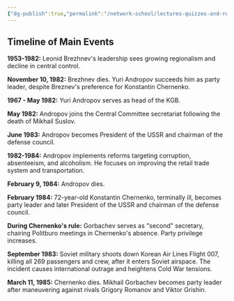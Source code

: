 ```yaml
---
{"dg-publish":true,"permalink":"/network-school/lectures-quizzes-and-references/briefs-timelines-and-study-guides/russian-history/russian-history-iii/russian-history-iii-factors-leading-to-gorbachev-s-ascent-timeline/"}
---
```




## Timeline of Main Events

**1953-1982:** Leonid Brezhnev's leadership sees growing regionalism and decline in central control.

**November 10, 1982:** Brezhnev dies. Yuri Andropov succeeds him as party leader, despite Breznev's preference for Konstantin Chernenko.

**1967 - May 1982:** Yuri Andropov serves as head of the KGB.

**May 1982:** Andropov joins the Central Committee secretariat following the death of Mikhail Suslov.

**June 1983:** Andropov becomes President of the USSR and chairman of the defense council.

**1982-1984:** Andropov implements reforms targeting corruption, absenteeism, and alcoholism. He focuses on improving the retail trade system and transportation.

**February 9, 1984:** Andropov dies.

**February 1984:** 72-year-old Konstantin Chernenko, terminally ill, becomes party leader and later President of the USSR and chairman of the defense council.

**During Chernenko's rule:** Gorbachev serves as "second" secretary, chairing Politburo meetings in Chernenko's absence. Party privilege increases.

**September 1983:** Soviet military shoots down Korean Air Lines Flight 007, killing all 269 passengers and crew, after it enters Soviet airspace. The incident causes international outrage and heightens Cold War tensions.

**March 11, 1985:** Chernenko dies. Mikhail Gorbachev becomes party leader after maneuvering against rivals Grigory Romanov and Viktor Grishin.